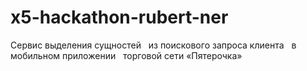 # x5-hackathon-rubert-ner
Сервис выделения сущностей   из поискового запроса клиента   в мобильном приложении   торговой сети «Пятерочка»
